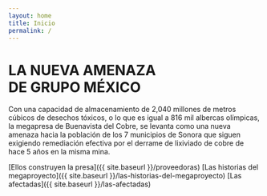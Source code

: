 ```yaml
---
layout: home
title: Inicio
permalink: /
---
```


# LA NUEVA AMENAZA <br>DE GRUPO MÉXICO

Con una capacidad de almacenamiento de 2,040 millones de metros cúbicos de desechos tóxicos, o lo que es igual a 816 mil albercas olímpicas, la megapresa de Buenavista del Cobre, se levanta como una nueva amenaza hacia la población de los 7 municipios de Sonora que siguen exigiendo remediación efectiva por el derrame de lixiviado de cobre de hace 5 años en la misma mina. 


[Ellos construyen la presa]({{ site.baseurl }}/proveedoras)
[Las historias del megaproyecto]({{ site.baseurl }}/las-historias-del-megaproyecto)
[Las afectadas]({{ site.baseurl }}/las-afectadas)
